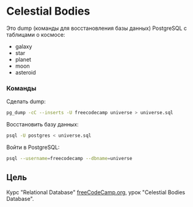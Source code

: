 # Celestial Bodies

Это dump (команды для восстановления базы данных) PostgreSQL с таблицами о космосе:

* galaxy
* star
* planet
* moon
* asteroid


### Команды

Сделать dump:

```sh
pg_dump -cC --inserts -U freecodecamp universe > universe.sql
```

Восстановить базу данных:

```sh
psql -U postgres < universe.sql
```

Войти в PostgreSQL:

```sh
psql --username=freecodecamp --dbname=universe
```


## Цель

Курс "Relational Database" [freeCodeCamp.org](https://www.freecodecamp.org/learn/relational-database/), урок "Celestial Bodies Database".

